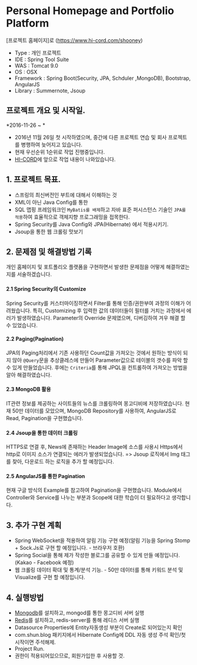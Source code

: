 # Personal Homepage and Portfolio Platform
[프로젝트 홈페이지]로 (https://www.hi-cord.com/shooney)

- Type : 개인 프로젝트
- IDE : Spring Tool Suite
- WAS : Tomcat 9.0
- OS : OSX  
- Framework : Spring Boot(Security, JPA, Schduler ,MongoDB), Bootstrap, AngularJS  
- Library : Summernote, Jsoup

## 프로젝트 개요 및 시작일.
*2016-11-26 ~ *  
- 2016년 11월 26일 첫 시작하였으며, 중간에 다른 프로젝트 연습 및 회사 프로젝트를 병행하여 늦어지고 있습니다.
- 현재 우선순위 1순위로 작업 진행중입니다.
- [HI-CORD](https://hi-cord.com/shooney)에 앞으로 작업 내용이 나와있습니다.


## 1. 프로젝트 목표.
- 스프링의 최신버전인 부트에 대해서 이해하는 것
- XML이 아닌 Java Config를 통한  
- SQL 맵핑 프레임워크인 `MyBatis를 배제`하고 자바 표준  퍼시스턴스 기술인 `JPA를 적용`하여 효율적으로 객체지향 프로그래밍을 접목한다. 
- Spring Security를 Java Config와 JPA(Hibernate) 에서 적용시키기.
- Jsoup을 통한 웹 크롤링 맛보기 


## 2. 문제점 및 해결방법 기록  
개인 홈페이지 및 포트폴리오 플랫폼을 구현하면서 발생한 문제점을 어떻게 해결하였는지를 서술하겠습니다. 

#### 2.1 Spring Security의 Customize
Spring Security를 커스터마이징하면서 Filter를 통해 인증/권한부여 과정의 이해가 어려웠습니다. 특히, Customizing 후 입력한 값의 데이터들이 필터를 거치는 과정에서 에러가 발생하였습니다. Parameter의 Override 문제였으며, 디버깅하여 겨우 해결 할 수 있었습니다.

#### 2.2 Paging(Pagination)
JPA의 Paging처리에서 기존 사용하던 Count값을 가져오는 것에서 원하는 방식이 되지 않아 `@Query`문을 추상클레스에 만들어 Parameter값으로 테이블의 갯수를 파악 할 수 있게 만들었습니다.
후에는 `Criteria`를 통해 JPQL을 컨트롤하여 가져오는 방법을 알아 해결하였습니다.

#### 2.3 MongoDB 활용
IT관련 정보를 제공하는 사이트들의 뉴스를 크롤링하여 몽고디비에 저장하였습니다. 현재 50만 데이터를 모았으며, MongoDB Repository를 사용하여, AngularJS로 Read, Pagination을 구현했습니다.

#### 2.4 Jsoup을 통한 데이터 크롤링
HTTPS로 연결 후, News에 존재하는 Header Image에 소스를 사용시 Https에서 http로 이미지 소스가 연결되는 에러가 발생되었습니다.
=> Jsoup 로직에서 Img 태그를 찾아, 다운로드 하는 로직을 추가 할 예정입니다.

#### 2.5 AngularJS를 통한 Pagination
현재 구글 방식의 Example를 참고하여 Pagination을 구현했습니다. Module에서 Controller와 Service를 나누는 부분과 Scope에 대한 학습이 더 필요하다고 생각합니다.


## 3. 추가 구현 계획 
- Spring WebSocket을 적용하여 알림 기능 구현 예정(알림 기능을 Spring Stomp + Sock.Js로 구현 할 예정입니다. - 브라우저 호환)  
- Spring Social을 통해 제가 작성한 블로그를 공유할 수 있게 만들 예정입니다.(Kakao - Facebook 예정)
- 웹 크롤링 데이터 확대 및 통계/분석 기능. - 50만 데이터를 통해 키워드 분석 및 Visualize를 구현 할 예정입니다.


## 4. 실행방법
- [Mongodb](https://docs.mongodb.com/getting-started/shell/)를 설치하고, mongod를 통한 몽고디비 서버 실행
- [Redis](https://redis.io/topics/quickstart)를 설치하고, redis-server를 통해 레디스 서버 실행
- Datasource Properties에 Entity자동생성 부분이 Create로 되어있는지 확인
- com.shun.blog 패키지에서 Hibernate Config에 DDL 자동 생성 주석 확인/첫 시작이면 주석해제.
- Project Run. 
- 권한이 적용되어있으므로, 회원가입한 후 사용할 것.

